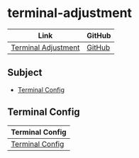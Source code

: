 

# terminal-adjustment

| Link | GitHub |
| ---- | ------ |
| [Terminal Adjustment](https://samwhelp.github.io/terminal-adjustment/) | [GitHub](https://github.com/samwhelp/terminal-adjustment) |




## Subject

* [Terminal Config](#terminal-config)




## Terminal Config

| Terminal Config |
| ------------------  |
| [Terminal Config](https://github.com/samwhelp/terminal-adjustment/tree/main/prototype/main/tool-config/part) |
